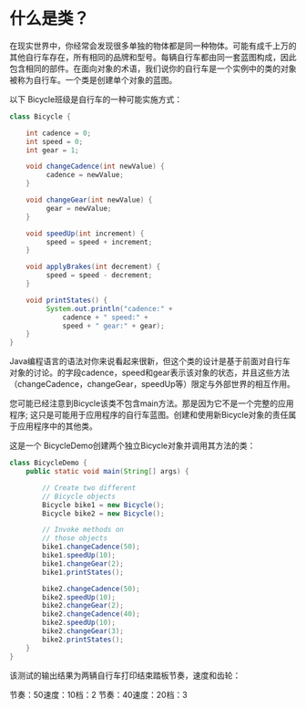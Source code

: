 #   什么是类？

在现实世界中，你经常会发现很多单独的物体都是同一种物体。可能有成千上万的其他自行车存在，所有相同的品牌和型号。每辆自行车都由同一套蓝图构成，因此包含相同的部件。在面向对象的术语，我们说你的自行车是一个实例中的类的对象被称为自行车。一个类是创建单个对象的蓝图。

以下 Bicycle班级是自行车的一种可能实施方式：

``` Java
class Bicycle {

    int cadence = 0;
    int speed = 0;
    int gear = 1;

    void changeCadence(int newValue) {
         cadence = newValue;
    }

    void changeGear(int newValue) {
         gear = newValue;
    }

    void speedUp(int increment) {
         speed = speed + increment;   
    }

    void applyBrakes(int decrement) {
         speed = speed - decrement;
    }

    void printStates() {
         System.out.println("cadence:" +
             cadence + " speed:" + 
             speed + " gear:" + gear);
    }
}
```

Java编程语言的语法对你来说看起来很新，但这个类的设计是基于前面对自行车对象的讨论。的字段cadence，speed和gear表示该对象的状态，并且这些方法（changeCadence，changeGear，speedUp等）限定与外部世界的相互作用。

您可能已经注意到Bicycle该类不包含main方法。那是因为它不是一个完整的应用程序; 这只是可能用于应用程序的自行车蓝图。创建和使用新Bicycle对象的责任属于应用程序中的其他类。

这是一个 BicycleDemo创建两个独立Bicycle对象并调用其方法的类：

``` Java
class BicycleDemo {
    public static void main(String[] args) {

        // Create two different 
        // Bicycle objects
        Bicycle bike1 = new Bicycle();
        Bicycle bike2 = new Bicycle();

        // Invoke methods on 
        // those objects
        bike1.changeCadence(50);
        bike1.speedUp(10);
        bike1.changeGear(2);
        bike1.printStates();

        bike2.changeCadence(50);
        bike2.speedUp(10);
        bike2.changeGear(2);
        bike2.changeCadence(40);
        bike2.speedUp(10);
        bike2.changeGear(3);
        bike2.printStates();
    }
}
```

该测试的输出结果为两辆自行车打印结束踏板节奏，速度和齿轮：

节奏：50速度：10档：2
节奏：40速度：20档：3


